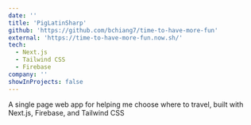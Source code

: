 ```yaml
---
date: ''
title: 'PigLatinSharp'
github: 'https://github.com/bchiang7/time-to-have-more-fun'
external: 'https://time-to-have-more-fun.now.sh/'
tech:
  - Next.js
  - Tailwind CSS
  - Firebase
company: ''
showInProjects: false
---
```


A single page web app for helping me choose where to travel, built with Next.js, Firebase, and Tailwind CSS
